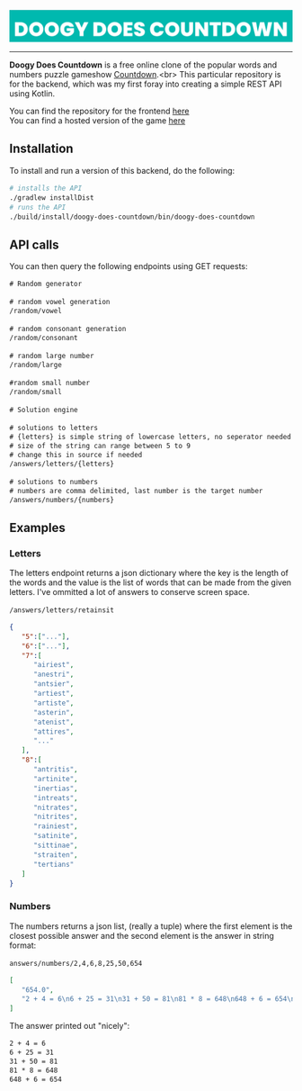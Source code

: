![banner](img/doogy-does-countdown.png)

---

**Doogy Does Countdown** is a free online clone of the popular words and numbers puzzle gameshow [Countdown](https://en.wikipedia.org/wiki/Countdown_(game_show)).<br>
This particular repository is for the backend, which was my first foray into creating a simple REST API using Kotlin.

You can find the repository for the frontend [here](https://github.com/doogyb)<br>
You can find a hosted version of the game [here](https://doogyb.me)

## Installation

To install and run a version of this backend, do the following:

```bash
# installs the API
./gradlew installDist
# runs the API
./build/install/doogy-does-countdown/bin/doogy-does-countdown
```

## API calls

You can then query the following endpoints using GET requests:
```
# Random generator

# random vowel generation
/random/vowel

# random consonant generation
/random/consonant

# random large number
/random/large

#random small number
/random/small

# Solution engine

# solutions to letters
# {letters} is simple string of lowercase letters, no seperator needed
# size of the string can range between 5 to 9
# change this in source if needed
/answers/letters/{letters}

# solutions to numbers
# numbers are comma delimited, last number is the target number
/answers/numbers/{numbers}
```

## Examples

### Letters 


The letters endpoint returns a json dictionary where the key is the length of the words and the value is the list of words that can be made from the given letters. I've ommitted a lot of answers to conserve screen space.

`/answers/letters/retainsit`

```json
{
   "5":["..."],
   "6":["..."],
   "7":[
      "airiest",
      "anestri",
      "antsier",
      "artiest",
      "artiste",
      "asterin",
      "atenist",
      "attires",
      "..."
   ],
   "8":[
      "antritis",
      "artinite",
      "inertias",
      "intreats",
      "nitrates",
      "nitrites",
      "rainiest",
      "satinite",
      "sittinae",
      "straiten",
      "tertians"
   ]
}
```

### Numbers

The numbers returns a json list, (really a tuple) where the first element is the closest possible answer and the second element is the answer in string format:


`answers/numbers/2,4,6,8,25,50,654`
```json
[
   "654.0",
   "2 + 4 = 6\n6 + 25 = 31\n31 + 50 = 81\n81 * 8 = 648\n648 + 6 = 654\n"
]
```

The answer printed out "nicely":

```
2 + 4 = 6
6 + 25 = 31
31 + 50 = 81
81 * 8 = 648
648 + 6 = 654
```


